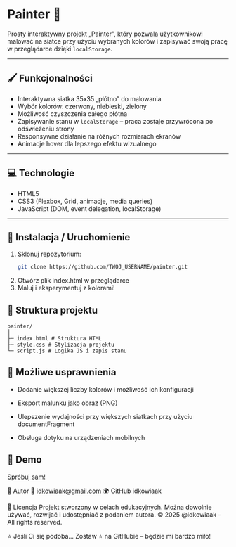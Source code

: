 # Painter 🎨

Prosty interaktywny projekt „Painter”, który pozwala użytkownikowi malować na siatce przy użyciu wybranych kolorów i zapisywać swoją pracę w przeglądarce dzięki `localStorage`.

---

## 🖌 Funkcjonalności

- Interaktywna siatka 35x35 „płótno” do malowania
- Wybór kolorów: czerwony, niebieski, zielony
- Możliwość czyszczenia całego płótna
- Zapisywanie stanu w `localStorage` – praca zostaje przywrócona po odświeżeniu strony
- Responsywne działanie na różnych rozmiarach ekranów
- Animacje hover dla lepszego efektu wizualnego

---

## 💻 Technologie

- HTML5
- CSS3 (Flexbox, Grid, animacje, media queries)
- JavaScript (DOM, event delegation, localStorage)

---

## 🚀 Instalacja / Uruchomienie

1. Sklonuj repozytorium:
   ```bash
   git clone https://github.com/TWOJ_USERNAME/painter.git
   ```
2. Otwórz plik index.html w przeglądarce
3. Maluj i eksperymentuj z kolorami!

## 📂 Struktura projektu

```
painter/
│
├─ index.html # Struktura HTML
├─ style.css # Stylizacja projektu
└─ script.js # Logika JS i zapis stanu
```

## 🌟 Możliwe usprawnienia

- Dodanie większej liczby kolorów i możliwość ich konfiguracji

- Eksport malunku jako obraz (PNG)

- Ulepszenie wydajności przy większych siatkach przy użyciu documentFragment

- Obsługa dotyku na urządzeniach mobilnych

## 📸 Demo

[Spróbuj sam!](https://painter-project.netlify.app/)

👤 Autor
📧 idkowiaak@gmail.com 🌍 GitHub idkowiaak

🧾 Licencja
Projekt stworzony w celach edukacyjnych. Można dowolnie używać, rozwijać i udostępniać z podaniem autora. © 2025 @idkowiaak – All rights reserved.

⭐ Jeśli Ci się podoba...
Zostaw ⭐ na GitHubie – będzie mi bardzo miło!

